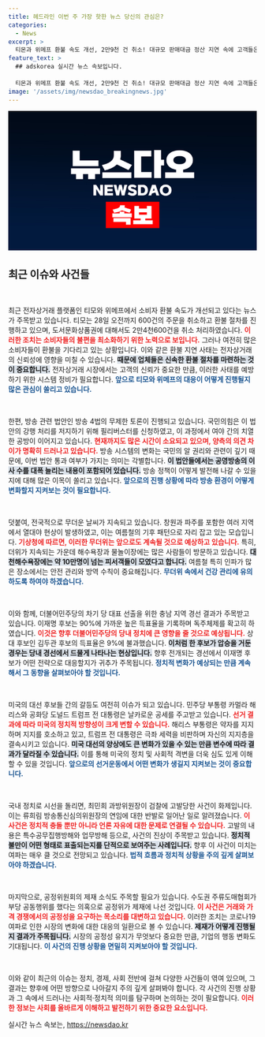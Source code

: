 ```yaml
---
title: 헤드라인 이번 주 가장 핫한 뉴스 당신의 관심은?
categories:
  - News
excerpt: >
  티몬과 위메프 환불 속도 개선, 2만9천 건 취소! 대규모 판매대금 정산 지연 속에 고객들은 이번 주에 빠른 환불 진행 소식을 반겼습니다. 피해자들은 이제 안심할 수 있을까요? 클릭하여 자세한 내용을 확인하세요!
feature_text: >
  ## adskorea 실시간 뉴스 속보입니다.

  티몬과 위메프 환불 속도 개선, 2만9천 건 취소! 대규모 판매대금 정산 지연 속에 고객들은 이번 주에 빠른 환불 진행 소식을 반겼습니다. 피해자들은 이제 안심할 수 있을까요? 클릭하여 자세한 내용을 확인하세요!
image: '/assets/img/newsdao_breakingnews.jpg'
---
```


<p><img src="/assets/img/newsdao_breakingnews.jpg" alt="adskorea 속보" /></p>

<h2 data-ke-size="size26">최근 이슈와 사건들</h2>

<p data-ke-size="size16">&nbsp;</p>

<p>최근 전자상거래 플랫폼인 티모와 위메프에서 소비자 환불 속도가 개선되고 있다는 뉴스가 주목받고 있습니다. 티모는 28일 오전까지 600건의 주문을 취소하고 환불 절차를 진행하고 있으며, 도서문화상품권에 대해서도 2만4천600건을 취소 처리하였습니다. <b><span style="color: #ee2323;">이러한 조치는 소비자들의 불편을 최소화하기 위한 노력으로 보입니다.</span></b> 그러나 여전히 많은 소비자들이 환불을 기다리고 있는 상황입니다. 이와 같은 환불 지연 사태는 전자상거래의 신뢰성에 영향을 미칠 수 있습니다. <b><span style="background-color: #21538527;">때문에 업체들은 신속한 환불 절차를 마련하는 것이 중요합니다.</span></b> 전자상거래 시장에서는 고객의 신뢰가 중요한 만큼, 이러한 사태를 예방하기 위한 시스템 정비가 필요합니다. <b><span style="color: #1a5490;">앞으로 티모와 위메프의 대응이 어떻게 진행될지 많은 관심이 쏠리고 있습니다.</span></b></p>

<p data-ke-size="size16">&nbsp;</p>

<p>한편, 방송 관련 법안인 방송 4법의 무제한 토론이 진행되고 있습니다. 국민의힘은 이 법안의 강행 처리를 저지하기 위해 필리버스터를 신청하였고, 이 과정에서 여야 간의 치열한 공방이 이어지고 있습니다. <b><span style="color: #ee2323;">현재까지도 많은 시간이 소요되고 있으며, 양측의 의견 차이가 명확히 드러나고 있습니다.</span></b> 방송 시스템의 변화는 국민의 알 권리와 관련이 깊기 때문에, 이번 법안 통과 여부가 가지는 의미는 각별합니다. <b><span style="background-color: #21538527;">이 법안들에서는 공영방송의 이사 수를 대폭 늘리는 내용이 포함되어 있습니다.</span></b> 방송 정책이 어떻게 발전해 나갈 수 있을지에 대해 많은 이목이 쏠리고 있습니다. <b><span style="color: #1a5490;">앞으로의 진행 상황에 따라 방송 환경이 어떻게 변화할지 지켜보는 것이 필요합니다.</span></b></p>

<p data-ke-size="size16">&nbsp;</p>

<p>덧붙여, 전국적으로 무더운 날씨가 지속되고 있습니다. 창원과 파주를 포함한 여러 지역에서 열대야 현상이 발생하였고, 이는 여름철의 기후 패턴으로 자리 잡고 있는 모습입니다. <b><span style="color: #ee2323;">기상청에 따르면, 이러한 무더위는 앞으로도 계속될 것으로 예상하고 있습니다.</span></b> 특히, 더위가 지속되는 가운데 해수욕장과 물놀이장에는 많은 사람들이 방문하고 있습니다. <b><span style="background-color: #21538527;">대천해수욕장에는 약 10만명이 넘는 피서객들이 모였다고 합니다.</span></b> 여름철 특히 인파가 많은 장소에서는 안전 관리와 방역 수칙이 중요해집니다. <b><span style="color: #1a5490;">무더위 속에서 건강 관리에 유의하도록 하여야 하겠습니다.</span></b></p>

<p data-ke-size="size16">&nbsp;</p>

<p>이와 함께, 더불어민주당의 차기 당 대표 선출을 위한 충남 지역 경선 결과가 주목받고 있습니다. 이재명 후보는 90%에 가까운 높은 득표율을 기록하며 독주체제를 확고히 하였습니다. <b><span style="color: #ee2323;">이것은 향후 더불어민주당의 당내 정치에 큰 영향을 줄 것으로 예상됩니다.</span></b> 상대 후보인 김두관 후보의 득표율은 9%에 불과했습니다. <b><span style="background-color: #21538527;">이처럼 한 후보가 압승을 거둔 경우는 당내 경선에서 드물게 나타나는 현상입니다.</span></b> 향후 전개되는 경선에서 이재명 후보가 어떤 전략으로 대응할지가 귀추가 주목됩니다. <b><span style="color: #1a5490;">정치적 변화가 예상되는 만큼 계속해서 그 동향을 살펴보아야 할 것입니다.</span></b></p>

<p data-ke-size="size16">&nbsp;</p>

<p>미국의 대선 후보들 간의 갈등도 여전히 이슈가 되고 있습니다. 민주당 부통령 카멀라 해리스와 공화당 도널드 트럼프 전 대통령은 날카로운 공세를 주고받고 있습니다. <b><span style="color: #ee2323;">선거 결과에 따라 미국의 정치적 방향성이 크게 변할 수 있습니다.</span></b> 해리스 부통령은 약자를 지지하며 지지를 호소하고 있고, 트럼프 전 대통령은 극좌 세력을 비판하며 자신의 지지층을 결속시키고 있습니다. <b><span style="background-color: #21538527;">미국 대선의 양상에도 큰 변화가 있을 수 있는 만큼 변수에 따라 결과가 달라질 수 있습니다.</span></b> 이를 통해 미국의 정치 및 사회적 격변을 더욱 심도 있게 이해할 수 있을 것입니다. <b><span style="color: #1a5490;">앞으로의 선거운동에서 어떤 변화가 생길지 지켜보는 것이 중요합니다.</span></b></p>

<p data-ke-size="size16">&nbsp;</p>

<p>국내 정치로 시선을 돌리면, 최민희 과방위원장이 검찰에 고발당한 사건이 화제입니다. 이는 류희림 방송통신심의위원장의 연임에 대한 반발로 일어난 일로 알려졌습니다. <b><span style="color: #ee2323;">이 사건은 정치적 충돌 뿐만 아니라 언론 자유에 대한 문제로 연결될 수 있습니다.</span></b> 고발의 내용은 특수공무집행방해와 업무방해 등으로, 사건의 진상이 주목받고 있습니다. <b><span style="background-color: #21538527;">정치적 불만이 어떤 형태로 표출되는지를 단적으로 보여주는 사례입니다.</span></b> 향후 이 사건이 미치는 여파는 매우 클 것으로 전망되고 있습니다. <b><span style="color: #1a5490;">법적 흐름과 정치적 상황을 주의 깊게 살펴보아야 하겠습니다.</span></b></p>

<p data-ke-size="size16">&nbsp;</p>

<p>마지막으로, 공정위원회의 제재 소식도 주목할 필요가 있습니다. 수도권 주류도매협회가 부당 공동행위를 했다는 의혹으로 공정위가 제재에 나선 것입니다. <b><span style="color: #ee2323;">이 사건은 거래와 가격 경쟁에서의 공정성을 요구하는 목소리를 대변하고 있습니다.</span></b> 이러한 조치는 코로나19 여파로 인한 시장의 변화에 대한 대응의 일환으로 볼 수 있습니다. <b><span style="background-color: #21538527;">제재가 어떻게 진행될지 결과가 주목됩니다.</span></b> 시장의 공정성 유지가 무엇보다 중요한 만큼, 기업의 행동 변화도 기대됩니다. <b><span style="color: #1a5490;">이 사건의 진행 상황을 면밀히 지켜보아야 할 것입니다.</span></b></p>

<p data-ke-size="size16">&nbsp;</p>

<p>이와 같이 최근의 이슈는 정치, 경제, 사회 전반에 걸쳐 다양한 사건들이 엮여 있으며, 그 결과는 향후에 어떤 방향으로 나아갈지 주의 깊게 살펴봐야 합니다. 각 사건의 진행 상황과 그 속에서 드러나는 사회적·정치적 의미를 탐구하며 논의하는 것이 필요합니다. <b><span style="color: #ee2323;">이러한 정보는 사회를 올바르게 이해하고 발전하기 위한 중요한 요소입니다.</span></b></p>
실시간 뉴스 속보는, <a href="https://newsdao.kr" rel="dofollow">https://newsdao.kr</a>


